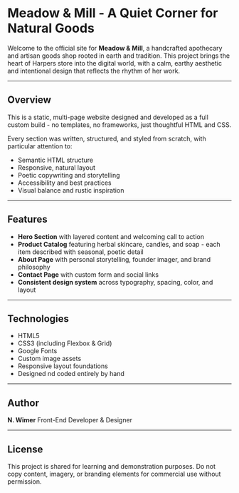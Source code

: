 # Meadow & Mill - A Quiet Corner for Natural Goods

Welcome to the official site for **Meadow & Mill**, a handcrafted apothecary and artisan goods shop rooted in earth and tradition. This project brings the heart of Harpers store into the digital world, with a calm, earthy aesthetic and intentional design that reflects the rhythm of her work.

---

## Overview

This is a static, multi-page website designed and developed as a full custom build - no templates, no frameworks, just thoughtful HTML and CSS.

Every section was written, structured, and styled from scratch, with particular attention to:
- Semantic HTML structure
- Responsive, natural layout
- Poetic copywriting and storytelling
- Accessibility and best practices
- Visual balance and rustic inspiration

---

## Features

- **Hero Section** with layered content and welcoming call to action
- **Product Catalog** featuring herbal skincare, candles, and soap - each item described with seasonal, poetic detail
- **About Page** with personal storytelling, founder imager, and brand philosophy
- **Contact Page** with custom form and social links
- **Consistent design system** across typography, spacing, color, and layout

---

## Technologies

- HTML5
- CSS3 (including Flexbox & Grid)
- Google Fonts
- Custom image assets
- Responsive layout foundations
- Designed nd coded entirely by hand

---

## Author

**N. Wimer**
Front-End Developer & Designer

---

## License

This project is shared for learning and demonstration purposes. Do not copy content, imagery, or branding elements for commercial use without permission.
